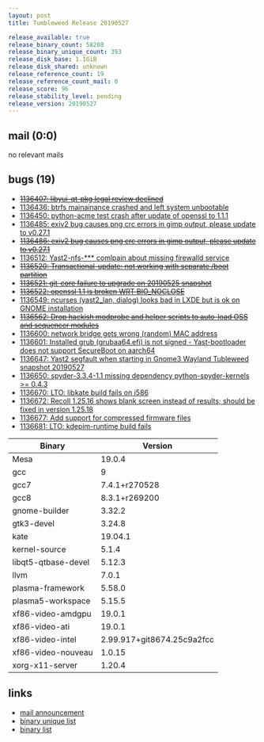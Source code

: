 ```yaml
---
layout: post
title: Tumbleweed Release 20190527

release_available: true
release_binary_count: 58208
release_binary_unique_count: 393
release_disk_base: 1.1GiB
release_disk_shared: unknown
release_reference_count: 19
release_reference_count_mail: 0
release_score: 96
release_stability_level: pending
release_version: 20190527
---
```


## mail (0:0)

no relevant mails

## bugs (19)

<!--more-->

- ~~[1136407: libyui-qt-pkg legal review declined](https://bugzilla.opensuse.org/show_bug.cgi?id=1136407)~~
- [1136436: btrfs mainainance crashed and left system unbootable](https://bugzilla.opensuse.org/show_bug.cgi?id=1136436)
- [1136450: python-acme test crash after update of openssl to 1.1.1](https://bugzilla.opensuse.org/show_bug.cgi?id=1136450)
- [1136485: exiv2 bug causes png crc errors in gimp output, please update to v0.27.1](https://bugzilla.opensuse.org/show_bug.cgi?id=1136485)
- ~~[1136486: exiv2 bug causes png crc errors in gimp output, please update to v0.27.1](https://bugzilla.opensuse.org/show_bug.cgi?id=1136486)~~
- [1136512: Yast2-nfs-*** comlpain about missing firewalld service](https://bugzilla.opensuse.org/show_bug.cgi?id=1136512)
- ~~[1136520: Transactional-update: not working with separate /boot partition](https://bugzilla.opensuse.org/show_bug.cgi?id=1136520)~~
- ~~[1136521: git-core failure to upgrade on 20190525 snapshot](https://bugzilla.opensuse.org/show_bug.cgi?id=1136521)~~
- ~~[1136522: openssl 1.1 is broken WRT BIO_NOCLOSE](https://bugzilla.opensuse.org/show_bug.cgi?id=1136522)~~
- [1136549: ncurses (yast2_lan, dialog) looks bad in LXDE but is ok on GNOME installation](https://bugzilla.opensuse.org/show_bug.cgi?id=1136549)
- ~~[1136562: Drop hackish modprobe and helper scripts to auto-load OSS and sequencer modules](https://bugzilla.opensuse.org/show_bug.cgi?id=1136562)~~
- [1136600: network bridge gets wrong (random) MAC address](https://bugzilla.opensuse.org/show_bug.cgi?id=1136600)
- [1136601: Installed grub (grubaa64.efi) is not signed - Yast-bootloader does not support SecureBoot on aarch64](https://bugzilla.opensuse.org/show_bug.cgi?id=1136601)
- [1136647: Yast2 segfault when starting in Gnome3 Wayland Tubleweed snapshot 20190527](https://bugzilla.opensuse.org/show_bug.cgi?id=1136647)
- [1136650: spyder-3.3.4-1.1 missing dependency python-spyder-kernels >= 0.4.3](https://bugzilla.opensuse.org/show_bug.cgi?id=1136650)
- [1136670: LTO: libkate build fails on i586](https://bugzilla.opensuse.org/show_bug.cgi?id=1136670)
- [1136672: Recoll 1.25.16 shows blank screen instead of results; should be fixed in version 1.25.18](https://bugzilla.opensuse.org/show_bug.cgi?id=1136672)
- [1136677: Add support for compressed firmware files](https://bugzilla.opensuse.org/show_bug.cgi?id=1136677)
- [1136681: LTO: kdepim-runtime build fails](https://bugzilla.opensuse.org/show_bug.cgi?id=1136681)

Binary | Version
--- | ---
Mesa | 19.0.4
gcc | 9
gcc7 | 7.4.1+r270528
gcc8 | 8.3.1+r269200
gnome-builder | 3.32.2
gtk3-devel | 3.24.8
kate | 19.04.1
kernel-source | 5.1.4
libqt5-qtbase-devel | 5.12.3
llvm | 7.0.1
plasma-framework | 5.58.0
plasma5-workspace | 5.15.5
xf86-video-amdgpu | 19.0.1
xf86-video-ati | 19.0.1
xf86-video-intel | 2.99.917+git8674.25c9a2fcc
xf86-video-nouveau | 1.0.15
xorg-x11-server | 1.20.4

## links

- [mail announcement](https://lists.opensuse.org/opensuse-factory/2019-05/msg00356.html)
- [binary unique list](http://download.opensuse.org/history/20190527/rpm.unique.list)
- [binary list](http://download.opensuse.org/history/20190527/rpm.list)
